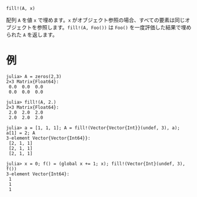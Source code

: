 ```
fill!(A, x)
```

配列 `A` を値 `x` で埋めます。`x` がオブジェクト参照の場合、すべての要素は同じオブジェクトを参照します。`fill!(A, Foo())` は `Foo()` を一度評価した結果で埋められた `A` を返します。

# 例

```jldoctest
julia> A = zeros(2,3)
2×3 Matrix{Float64}:
 0.0  0.0  0.0
 0.0  0.0  0.0

julia> fill!(A, 2.)
2×3 Matrix{Float64}:
 2.0  2.0  2.0
 2.0  2.0  2.0

julia> a = [1, 1, 1]; A = fill!(Vector{Vector{Int}}(undef, 3), a); a[1] = 2; A
3-element Vector{Vector{Int64}}:
 [2, 1, 1]
 [2, 1, 1]
 [2, 1, 1]

julia> x = 0; f() = (global x += 1; x); fill!(Vector{Int}(undef, 3), f())
3-element Vector{Int64}:
 1
 1
 1
```
